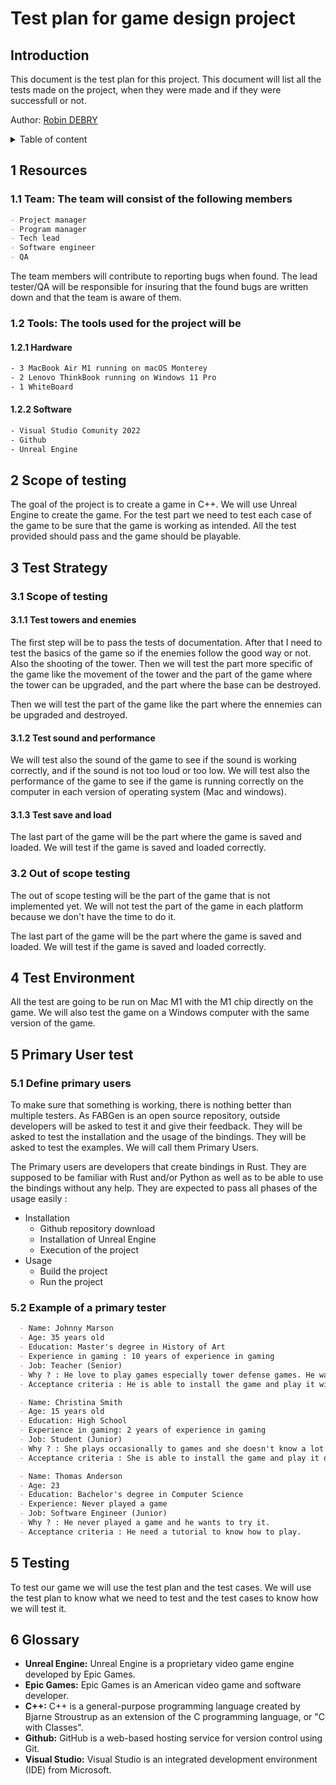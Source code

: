 # Test plan for game design project

## Introduction

This document is the test plan for this project. This document will list all the tests made on the project, when they were made and if they were successfull or not.

Author: [Robin DEBRY](https://github.com/robin-debry)

<details>
<summary> Table of content </summary>

- [Test plan for game design project](#test-plan-for-game-design-project)
  - [Introduction](#introduction)
  - [1 Resources](#1-resources)
    - [1.1 Team: The team will consist of the following members](#11-team-the-team-will-consist-of-the-following-members)
    - [1.2 Tools: The tools used for the project will be](#12-tools-the-tools-used-for-the-project-will-be)
      - [1.2.1 Hardware](#121-hardware)
      - [1.2.2 Software](#122-software)
  - [2 Scope of testing](#2-scope-of-testing)
  - [3 Test Strategy](#3-test-strategy)
    - [3.1 Scope of testing](#31-scope-of-testing)
      - [3.1.1 Test towers and enemies](#311-test-towers-and-enemies)
      - [3.1.2 Test sound and performance](#312-test-sound-and-performance)
      - [3.1.3 Test save and load](#313-test-save-and-load)
    - [3.2 Out of scope testing](#32-out-of-scope-testing)
  - [4 Test Environment](#4-test-environment)
  - [5 Primary User test](#5-primary-user-test)
    - [5.1 Define primary users](#51-define-primary-users)
    - [5.2 Example of a primary tester](#52-example-of-a-primary-tester)
  - [5 Testing](#5-testing)
  - [6 Glossary](#6-glossary)

</details>

## 1 Resources

### 1.1 Team: The team will consist of the following members

```md
- Project manager
- Program manager
- Tech lead
- Software engineer
- QA
```

The team members will contribute to reporting bugs when found.
The lead tester/QA will be responsible for insuring that the found bugs are written down and that the team is aware of them.

### 1.2 Tools: The tools used for the project will be

#### 1.2.1 Hardware

```sh
- 3 MacBook Air M1 running on macOS Monterey
- 2 Lenovo ThinkBook running on Windows 11 Pro
- 1 WhiteBoard
```

#### 1.2.2 Software

```sh
- Visual Studio Comunity 2022
- Github
- Unreal Engine
```

## 2 Scope of testing

The goal of the project is to create a game in C++. We will use Unreal Engine to create the game. For the test part we need to test each case of the game to be sure that the game is working as intended.
All the test provided should pass and the game should be playable.

## 3 Test Strategy

### 3.1 Scope of testing

#### 3.1.1 Test towers and enemies

The first step will be to pass the tests of documentation. After that I need to test the basics of the game so if the enemies follow the good way or not. Also the shooting of the tower. Then we will test the part more specific of the game like the movement of the tower and the part of the game where the tower can be upgraded, and the part where the base can be destroyed.

Then we will test the part of the game like the part where the ennemies can be upgraded and destroyed.

#### 3.1.2 Test sound and performance

We will test also the sound of the game to see if the sound is working correctly, and if the sound is not too loud or too low. We will test also the performance of the game to see if the game is running correctly on the computer in each version of operating system (Mac and windows).

#### 3.1.3 Test save and load

The last part of the game will be the part where the game is saved and loaded. We will test if the game is saved and loaded correctly.

### 3.2 Out of scope testing

The out of scope testing will be the part of the game that is not implemented yet. We will not test the part of the game in each platform because we don't have the time to do it.

The last part of the game will be the part where the game is saved and loaded. We will test if the game is saved and loaded correctly.

## 4 Test Environment

All the test are going to be run on Mac M1 with the M1 chip directly on the game. We will also test the game on a Windows computer with the same version of the game.

## 5 Primary User test

### 5.1 Define primary users

To make sure that something is working, there is nothing better than multiple testers.
As FABGen is an open source repository, outside developers will be asked to test it and give their feedback. They will be asked to test the installation and the usage of the bindings. They will be asked to test the examples. We will call them Primary Users.

The Primary users are developers that create bindings in Rust. They are supposed to be familiar with Rust and/or Python as well as to be able to use the bindings without any help.
They are expected to pass all phases of the usage easily :

- Installation
  - Github repository download
  - Installation of Unreal Engine
  - Execution of the project
- Usage
  - Build the project
  - Run the project

### 5.2 Example of a primary tester

```md
  - Name: Johnny Marson
  - Age: 35 years old
  - Education: Master's degree in History of Art
  - Experience in gaming : 10 years of experience in gaming  
  - Job: Teacher (Senior)
  - Why ? : He love to play games especially tower defense games. He want a new game to play.
  - Acceptance criteria : He is able to install the game and play it without any problem.
```

```md
  - Name: Christina Smith
  - Age: 15 years old
  - Education: High School
  - Experience in gaming: 2 years of experience in gaming
  - Job: Student (Junior)
  - Why ? : She plays occasionally to games and she doesn't know a lot of games. She wants to play a new game.
  - Acceptance criteria : She is able to install the game and play it during a little period of time per day.
```

```md
  - Name: Thomas Anderson
  - Age: 23
  - Education: Bachelor's degree in Computer Science
  - Experience: Never played a game
  - Job: Software Engineer (Junior)
  - Why ? : He never played a game and he wants to try it.
  - Acceptance criteria : He need a tutorial to know how to play.
```

## 5 Testing

To test our game we will use the test plan and the test cases. We will use the test plan to know what we need to test and the test cases to know how we will test it.

## 6 Glossary

- **Unreal Engine:** Unreal Engine is a proprietary video game engine developed by Epic Games.
- **Epic Games:** Epic Games is an American video game and software developer.
- **C++:** C++ is a general-purpose programming language created by Bjarne Stroustrup as an extension of the C programming language, or "C with Classes".
- **Github:** GitHub is a web-based hosting service for version control using Git.
- **Visual Studio:** Visual Studio is an integrated development environment (IDE) from Microsoft.
